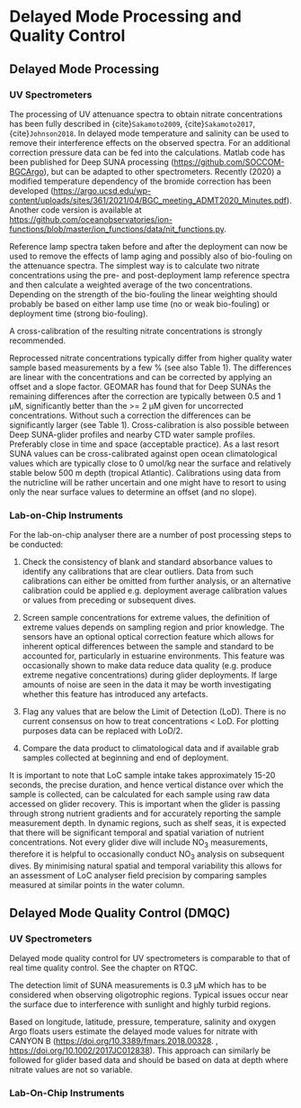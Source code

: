 # Delayed Mode Processing and Quality Control

## Delayed Mode Processing 
### UV Spectrometers
The processing of UV attenuance spectra to obtain nitrate concentrations has been fully described in {cite}`Sakamoto2009`, {cite}`Sakamoto2017`, {cite}`Johnson2018`. 
In delayed mode  temperature and salinity can be used to remove their interference effects on the observed spectra. 
For an additional correction pressure data can be fed into the calculations. 
Matlab code has been published for Deep SUNA processing (https://github.com/SOCCOM-BGCArgo), but can be adapted to other spectrometers. 
Recently (2020) a modified temperature dependency of the bromide correction has been developed (https://argo.ucsd.edu/wp-content/uploads/sites/361/2021/04/BGC_meeting_ADMT2020_Minutes.pdf). 
Another code version is available at https://github.com/oceanobservatories/ion-functions/blob/master/ion_functions/data/nit_functions.py.

Reference lamp spectra taken before and after the deployment can now be used to remove the effects of lamp aging and possibly also of bio-fouling on the attenuance spectra. The simplest way is to calculate two nitrate concentrations using the pre- and post-deployment lamp reference spectra and then calculate a weighted average of the two concentrations.
Depending on the strength of the bio-fouling the linear weighting should probably be based on either lamp use time (no or weak bio-fouling) or deployment time (strong bio-fouling).

A cross-calibration of the resulting nitrate concentrations is strongly recommended. 

Reprocessed nitrate concentrations typically differ from higher quality water sample based measurements by a few % (see also Table 1). 
The differences are linear with the concentrations and can be corrected by applying an offset and a slope factor. 
GEOMAR has found that for Deep SUNAs the remaining differences after the correction are typically between 0.5 and 1 µM, significantly better than the >= 2 µM given for uncorrected concentrations. 
Without such a correction the differences can be significantly larger (see Table 1).
Cross-calibration is also possible between Deep SUNA-glider profiles and nearby CTD water sample profiles. 
Preferably close in time and space (acceptable practice). 
As a last resort SUNA values can be cross-calibrated against open ocean climatological values which are typically close to 0 umol/kg near the surface and relatively stable below 500 m depth (tropical Atlantic). 
Calibrations using data from the nutricline will be rather uncertain and one might have to resort to using only the near surface values to determine an offset (and no slope).

### Lab-on-Chip Instruments
For the lab-on-chip analyser there are a number of post processing steps to be conducted:
1. Check the consistency of blank and standard absorbance values to identify any calibrations that are clear outliers. Data from such calibrations can either be omitted from further analysis, or an alternative calibration could be applied e.g. deployment average calibration values or values from preceding or subsequent dives.

2. Screen sample concentrations for extreme values, the definition of extreme values depends on sampling region and prior knowledge. The sensors have an optional optical correction feature which allows for inherent optical differences between the sample and standard to be accounted for, particularly in estuarine environments. This feature was occasionally shown to make data reduce data quality (e.g. produce extreme negative concentrations) during glider deployments. If large amounts of noise are seen in the data it may be worth investigating whether this feature has introduced any artefacts. 

3. Flag any values that are below the Limit of Detection (LoD). There is no current consensus on how to treat concentrations < LoD. For plotting purposes data can be replaced with LoD/2.

4. Compare the data product to climatological data and if available grab samples collected at beginning and end of deployment.

It is important to note that LoC sample intake takes approximately 15-20 seconds, the precise duration, and hence vertical distance over which the sample is collected, can be calculated for each sample using raw data accessed on glider recovery. This is important when the glider is passing through strong nutrient gradients and for accurately reporting the  sample measurement depth. In dynamic regions, such as shelf seas, it is expected that there will be significant temporal and spatial variation of nutrient concentrations. Not every glider dive will include NO<sub>3</sub> measurements, therefore it is helpful to occasionally conduct NO<sub>3</sub> analysis on subsequent dives. By minimising natural spatial and temporal variability this allows for an assessment of LoC analyser field precision by comparing samples measured at similar points in the water column. 

## Delayed Mode Quality Control (DMQC)
### UV Spectrometers
Delayed mode quality control for UV spectrometers is comparable to that of real time quality control. See the chapter on RTQC.

The detection limit of SUNA measurements is 0.3 µM which has to be considered when observing oligotrophic regions. Typical issues occur near the surface due to interference with sunlight and highly turbid regions. 

Based on longitude, latitude, pressure, temperature, salinity and oxygen Argo floats users estimate the delayed mode values for nitrate with CANYON B  (https://doi.org/10.3389/fmars.2018.00328. , https://doi.org/10.1002/2017JC012838). This approach can similarly be followed for glider based data and should be based on data at depth where nitrate values are not so variable.

### Lab-On-Chip Instruments
